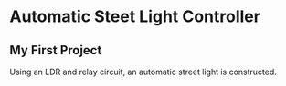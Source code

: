 # Automatic Steet Light Controller
## My First Project
 Using an LDR and relay circuit, an automatic street light is constructed.

